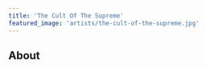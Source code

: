 ```yaml
---
title: 'The Cult Of The Supreme'
featured_image: 'artists/the-cult-of-the-supreme.jpg'
---
```


## About


